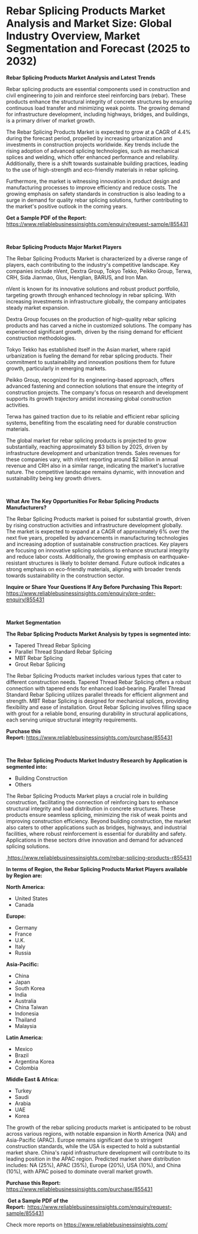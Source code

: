 <p><h1>Rebar Splicing Products Market Analysis and Market Size: Global Industry Overview, Market Segmentation and Forecast (2025 to 2032)</h1></p><p><strong>Rebar Splicing Products Market Analysis and Latest Trends</strong></p>
<p><p>Rebar splicing products are essential components used in construction and civil engineering to join and reinforce steel reinforcing bars (rebar). These products enhance the structural integrity of concrete structures by ensuring continuous load transfer and minimizing weak points. The growing demand for infrastructure development, including highways, bridges, and buildings, is a primary driver of market growth.</p><p>The Rebar Splicing Products Market is expected to grow at a CAGR of 4.4% during the forecast period, propelled by increasing urbanization and investments in construction projects worldwide. Key trends include the rising adoption of advanced splicing technologies, such as mechanical splices and welding, which offer enhanced performance and reliability. Additionally, there is a shift towards sustainable building practices, leading to the use of high-strength and eco-friendly materials in rebar splicing.</p><p>Furthermore, the market is witnessing innovation in product design and manufacturing processes to improve efficiency and reduce costs. The growing emphasis on safety standards in construction is also leading to a surge in demand for quality rebar splicing solutions, further contributing to the market's positive outlook in the coming years.</p></p>
<p><strong>Get a Sample PDF of the Report:&nbsp;</strong> <a href="https://www.reliablebusinessinsights.com/enquiry/request-sample/855431?utm_campaign=3385&utm_medium=2&utm_source=Github&utm_content=ia&utm_term=10042025&utm_id=rebar-splicing-products">https://www.reliablebusinessinsights.com/enquiry/request-sample/855431</a></p>
<p>&nbsp;</p>
<p><strong>Rebar Splicing Products Major Market Players</strong></p>
<p><p>The Rebar Splicing Products Market is characterized by a diverse range of players, each contributing to the industry's competitive landscape. Key companies include nVent, Dextra Group, Tokyo Tekko, Peikko Group, Terwa, CRH, Sida Jianmao, Glus, Henglian, BARUS, and Iron Man.</p><p>nVent is known for its innovative solutions and robust product portfolio, targeting growth through enhanced technology in rebar splicing. With increasing investments in infrastructure globally, the company anticipates steady market expansion.</p><p>Dextra Group focuses on the production of high-quality rebar splicing products and has carved a niche in customized solutions. The company has experienced significant growth, driven by the rising demand for efficient construction methodologies.</p><p>Tokyo Tekko has established itself in the Asian market, where rapid urbanization is fueling the demand for rebar splicing products. Their commitment to sustainability and innovation positions them for future growth, particularly in emerging markets.</p><p>Peikko Group, recognized for its engineering-based approach, offers advanced fastening and connection solutions that ensure the integrity of construction projects. The company's focus on research and development supports its growth trajectory amidst increasing global construction activities.</p><p>Terwa has gained traction due to its reliable and efficient rebar splicing systems, benefiting from the escalating need for durable construction materials.</p><p>The global market for rebar splicing products is projected to grow substantially, reaching approximately $3 billion by 2025, driven by infrastructure development and urbanization trends. Sales revenues for these companies vary, with nVent reporting around $2 billion in annual revenue and CRH also in a similar range, indicating the market's lucrative nature. The competitive landscape remains dynamic, with innovation and sustainability being key growth drivers.</p></p>
<p>&nbsp;</p>
<p><strong>What Are The Key Opportunities For Rebar Splicing Products Manufacturers?</strong></p>
<p><p>The Rebar Splicing Products market is poised for substantial growth, driven by rising construction activities and infrastructure development globally. The market is expected to expand at a CAGR of approximately 6% over the next five years, propelled by advancements in manufacturing technologies and increasing adoption of sustainable construction practices. Key players are focusing on innovative splicing solutions to enhance structural integrity and reduce labor costs. Additionally, the growing emphasis on earthquake-resistant structures is likely to bolster demand. Future outlook indicates a strong emphasis on eco-friendly materials, aligning with broader trends towards sustainability in the construction sector.</p></p>
<p><strong>Inquire or Share Your Questions If Any Before Purchasing This Report:</strong> <a href="https://www.reliablebusinessinsights.com/enquiry/pre-order-enquiry/855431?utm_campaign=3385&utm_medium=2&utm_source=Github&utm_content=ia&utm_term=10042025&utm_id=rebar-splicing-products">https://www.reliablebusinessinsights.com/enquiry/pre-order-enquiry/855431</a></p>
<p>&nbsp;</p>
<p><strong>Market Segmentation</strong></p>
<p><strong>The Rebar Splicing Products Market Analysis by types is segmented into:</strong></p>
<p><ul><li>Tapered Thread Rebar Splicing</li><li>Parallel Thread Standard Rebar Splicing</li><li>MBT Rebar Splicing</li><li>Grout Rebar Splicing</li></ul></p>
<p><p>The Rebar Splicing Products market includes various types that cater to different construction needs. Tapered Thread Rebar Splicing offers a robust connection with tapered ends for enhanced load-bearing. Parallel Thread Standard Rebar Splicing utilizes parallel threads for efficient alignment and strength. MBT Rebar Splicing is designed for mechanical splices, providing flexibility and ease of installation. Grout Rebar Splicing involves filling space with grout for a reliable bond, ensuring durability in structural applications, each serving unique structural integrity requirements.</p></p>
<p><strong>Purchase this Report:&nbsp;</strong><a href="https://www.reliablebusinessinsights.com/purchase/855431?utm_campaign=3385&utm_medium=2&utm_source=Github&utm_content=ia&utm_term=10042025&utm_id=rebar-splicing-products">https://www.reliablebusinessinsights.com/purchase/855431</a></p>
<p>&nbsp;</p>
<p><strong>The Rebar Splicing Products Market Industry Research by Application is segmented into:</strong></p>
<p><ul><li>Building Construction</li><li>Others</li></ul></p>
<p><p>The Rebar Splicing Products Market plays a crucial role in building construction, facilitating the connection of reinforcing bars to enhance structural integrity and load distribution in concrete structures. These products ensure seamless splicing, minimizing the risk of weak points and improving construction efficiency. Beyond building construction, the market also caters to other applications such as bridges, highways, and industrial facilities, where robust reinforcement is essential for durability and safety. Applications in these sectors drive innovation and demand for advanced splicing solutions.</p></p>
<p><a href="https://www.reliablebusinessinsights.com/rebar-splicing-products-r855431?utm_campaign=3385&utm_medium=2&utm_source=Github&utm_content=ia&utm_term=10042025&utm_id=rebar-splicing-products">&nbsp;https://www.reliablebusinessinsights.com/rebar-splicing-products-r855431</a></p>
<p><strong>In terms of Region, the Rebar Splicing Products Market Players available by Region are:</strong></p>
<p>
    <p> <strong> North America: </strong>
        <ul>
            <li>United States</li>
            <li>Canada</li>
        </ul>
        </p> 
    <p> <strong> Europe: </strong>
        <ul>
            <li>Germany</li>
            <li>France</li>
            <li>U.K.</li>
            <li>Italy</li>
            <li>Russia</li>
        </ul>
        </p> 
    <p> <strong> Asia-Pacific: </strong>
        <ul>
            <li>China</li>
            <li>Japan</li>
            <li>South Korea</li>
            <li>India</li>
            <li>Australia</li>
            <li>China Taiwan</li>
            <li>Indonesia</li>
            <li>Thailand</li>
            <li>Malaysia</li>
        </ul>
        </p> 
    <p> <strong> Latin America: </strong>
        <ul>
            <li>Mexico</li>
            <li>Brazil</li>
            <li>Argentina Korea</li>
            <li>Colombia</li>
        </ul>
        </p> 
    <p> <strong> Middle East & Africa: </strong>
        <ul>
            <li>Turkey</li>
            <li>Saudi</li>
            <li>Arabia</li>
            <li>UAE</li>
            <li>Korea</li>
        </ul>
    </p>
    </p>
<p><p>The growth of the rebar splicing products market is anticipated to be robust across various regions, with notable expansion in North America (NA) and Asia-Pacific (APAC). Europe remains significant due to stringent construction standards, while the USA is expected to hold a substantial market share. China's rapid infrastructure development will contribute to its leading position in the APAC region. Predicted market share distribution includes: NA (25%), APAC (35%), Europe (20%), USA (10%), and China (10%), with APAC poised to dominate overall market growth.</p></p>
<p><strong>Purchase this Report: </strong><a href="https://www.reliablebusinessinsights.com/purchase/855431?utm_campaign=3385&utm_medium=2&utm_source=Github&utm_content=ia&utm_term=10042025&utm_id=rebar-splicing-products">https://www.reliablebusinessinsights.com/purchase/855431</a></p>
<p>&nbsp;<strong>Get a Sample PDF of the Report:&nbsp;&nbsp;</strong><a href="https://www.reliablebusinessinsights.com/enquiry/request-sample/855431?utm_campaign=3385&utm_medium=2&utm_source=Github&utm_content=ia&utm_term=10042025&utm_id=rebar-splicing-products">https://www.reliablebusinessinsights.com/enquiry/request-sample/855431</a></p>
<p><strong></strong></p>
<p>Check more reports on <a href="https://www.reliablebusinessinsights.com/?utm_campaign=3385&utm_medium=2&utm_source=Github&utm_content=ia&utm_term=10042025&utm_id=rebar-splicing-products">https://www.reliablebusinessinsights.com/</a></p>